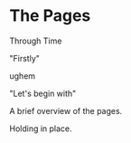 # The Pages

Through Time

"Firstly"

ughem

"Let's begin with"

A brief overview of the pages.

Holding in place.